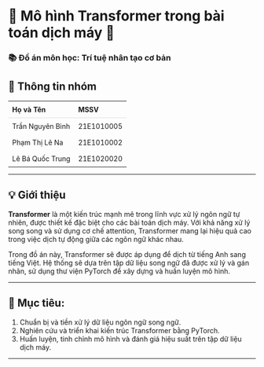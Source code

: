 # 🌟 **Mô hình Transformer trong bài toán dịch máy** 🌟  
### 📚 **Đồ án môn học:** Trí tuệ nhân tạo cơ bản
## 📝 **Thông tin nhóm**  
<div>  
<table style="width:100%; font-size: 14px; border-collapse: collapse; text-align: left;">  
  <tr style="border-bottom: 1px solid #ddd;">  
    <th style="padding: 8px;">Họ và Tên</th>  
    <th style="padding: 8px;">MSSV</th>  
  </tr>  
  <tr>  
    <td style="padding: 8px;">Trần Nguyên Bình</td>  
    <td style="padding: 8px;">21E1010005</td>  
  </tr>
  <tr>  
    <td style="padding: 8px;">Phạm Thị Lê Na</td>  
    <td style="padding: 8px;">21E1010002</td>  
  </tr>  
  <tr>  
    <td style="padding: 8px;">Lê Bá Quốc Trung</td>  
    <td style="padding: 8px;">21E1020020</td>  
  </tr>  
</table>  
</div>  

---
## 💡 **Giới thiệu**   
**Transformer** là một kiến trúc mạnh mẽ trong lĩnh vực xử lý ngôn ngữ tự nhiên, được thiết kế đặc biệt cho các bài toán dịch máy. Với khả năng xử lý song song và sử dụng cơ chế attention, Transformer mang lại hiệu quả cao trong việc dịch tự động giữa các ngôn ngữ khác nhau.

Trong đồ án này, Transformer sẽ được áp dụng để dịch từ tiếng Anh sang tiếng Việt. Hệ thống sẽ dựa trên tập dữ liệu song ngữ đã được xử lý và gán nhãn, sử dụng thư viện PyTorch để xây dựng và huấn luyện mô hình.

---
## 🎯 **Mục tiêu:**
1. Chuẩn bị và tiền xử lý dữ liệu ngôn ngữ song ngữ.  
2. Nghiên cứu và triển khai kiến trúc Transformer bằng PyTorch.  
3. Huấn luyện, tinh chỉnh mô hình và đánh giá hiệu suất trên tập dữ liệu dịch máy.
---